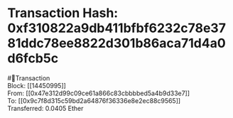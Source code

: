 
Transaction Hash: 0xf310822a9db411bfbf6232c78e3781ddc78ee8822d301b86aca71d4a0d6fcb5c
====================================================================================
  
#💸Transaction  
Block: [[14450995]]  
From: [[0x47e312d99c09ce61a866c83cbbbbed5a4b9d33e7]]  
To: [[0x9c7f8d315c59bd2a64876f36336e8e2ec88c9565]]  
Transferred: 0.0405 Ether